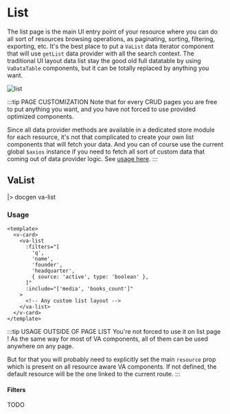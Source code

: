 # List

The list page is the main UI entry point of your resource where you can do all sort of resources browsing operations, as paginating, sorting, filtering, exporting, etc. It's the best place to put a `VaList` data iterator component that will use `getList` data provider with all the search context. The traditional UI layout data list stay the good old full datatable by using `VaDataTable` components, but it can be totally replaced by anything you want.

![list](/assets/list.png)

:::tip PAGE CUSTOMIZATION
Note that for every CRUD pages you are free to put anything you want, and you have not forced to use provided optimized components.

Since all data provider methods are available in a dedicated store module for each resource, it's not that complicated to create your own list components that will fetch your data. And you can of course use the current global `$axios` instance if you need to fetch all sort of custom data that coming out of data provider logic. See [usage here](../data-providers#store).
:::

## VaList

|> docgen va-list

### Usage

```vue
<template>
  <v-card>
    <va-list
      :filters="[
        'q',
        'name',
        'founder',
        'headquarter',
        { source: 'active', type: 'boolean' },
      ]"
      :include="['media', 'books_count']"
    >
      <!-- Any custom list layout -->
    </va-list>
  </v-card>
</template>
```

:::tip USAGE OUTSIDE OF PAGE LIST
You're not forced to use it on list page ! As the same way for most of VA components, all of them can be used anywhere on any page.

But for that you will probably need to explicitly set the main `resource` prop which is present on all resource aware VA components. If not defined, the default resource will be the one linked to the current route.
:::

#### Filters

TODO
